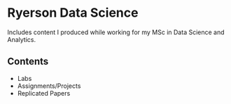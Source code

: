 # Ryerson Data Science

Includes content I produced while working for my MSc in Data Science and Analytics.

## Contents
* Labs
* Assignments/Projects
* Replicated Papers
